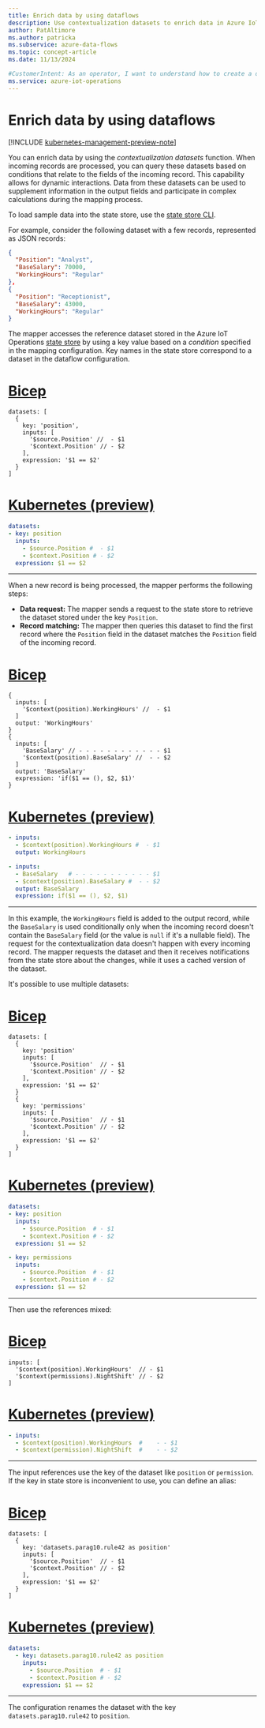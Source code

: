 ```yaml
---
title: Enrich data by using dataflows
description: Use contextualization datasets to enrich data in Azure IoT Operations dataflows.
author: PatAltimore
ms.author: patricka
ms.subservice: azure-data-flows
ms.topic: concept-article
ms.date: 11/13/2024

#CustomerIntent: As an operator, I want to understand how to create a dataflow to enrich data sent to endpoints.
ms.service: azure-iot-operations
---
```


# Enrich data by using dataflows

[!INCLUDE [kubernetes-management-preview-note](../includes/kubernetes-management-preview-note.md)]

You can enrich data by using the *contextualization datasets* function. When incoming records are processed, you can query these datasets based on conditions that relate to the fields of the incoming record. This capability allows for dynamic interactions. Data from these datasets can be used to supplement information in the output fields and participate in complex calculations during the mapping process.

To load sample data into the state store, use the [state store CLI](https://github.com/Azure-Samples/explore-iot-operations/tree/main/tools/statestore-cli).

For example, consider the following dataset with a few records, represented as JSON records:

```json
{
  "Position": "Analyst",
  "BaseSalary": 70000,
  "WorkingHours": "Regular"
},
{
  "Position": "Receptionist",
  "BaseSalary": 43000,
  "WorkingHours": "Regular"
}
```

The mapper accesses the reference dataset stored in the Azure IoT Operations [state store](../create-edge-apps/concept-about-state-store-protocol.md) by using a key value based on a *condition* specified in the mapping configuration. Key names in the state store correspond to a dataset in the dataflow configuration.

# [Bicep](#tab/bicep)

```bicep
datasets: [
  {
    key: 'position',
    inputs: [
      '$source.Position' //  - $1
      '$context.Position' // - $2
    ],
    expression: '$1 == $2'
  }
]
```

# [Kubernetes (preview)](#tab/kubernetes)

```yaml
datasets:
- key: position
  inputs:
    - $source.Position #  - $1
    - $context.Position # - $2
  expression: $1 == $2
```

---

When a new record is being processed, the mapper performs the following steps:

* **Data request:** The mapper sends a request to the state store to retrieve the dataset stored under the key `Position`.
* **Record matching:** The mapper then queries this dataset to find the first record where the `Position` field in the dataset matches the `Position` field of the incoming record.

# [Bicep](#tab/bicep)

```bicep
{
  inputs: [
    '$context(position).WorkingHours' //  - $1 
  ]
  output: 'WorkingHours'
}
{
  inputs: [
    'BaseSalary' // - - - - - - - - - - - - $1
    '$context(position).BaseSalary' //  - - $2
  ]
  output: 'BaseSalary'
  expression: 'if($1 == (), $2, $1)'
}
```

# [Kubernetes (preview)](#tab/kubernetes)

```yaml
- inputs:
  - $context(position).WorkingHours #  - $1 
  output: WorkingHours

- inputs:
  - BaseSalary   # - - - - - - - - - - - $1
  - $context(position).BaseSalary #  - - $2 
  output: BaseSalary
  expression: if($1 == (), $2, $1)
```

---

In this example, the `WorkingHours` field is added to the output record, while the `BaseSalary` is used conditionally only when the incoming record doesn't contain the `BaseSalary` field (or the value is `null` if it's a nullable field). The request for the contextualization data doesn't happen with every incoming record. The mapper requests the dataset and then it receives notifications from the state store about the changes, while it uses a cached version of the dataset.

It's possible to use multiple datasets:

# [Bicep](#tab/bicep)

```bicep
datasets: [
  {
    key: 'position'
    inputs: [
      '$source.Position'  // - $1
      '$context.Position' // - $2
    ],
    expression: '$1 == $2'
  }
  {
    key: 'permissions'
    inputs: [
      '$source.Position'  // - $1
      '$context.Position' // - $2
    ],
    expression: '$1 == $2'
  }
]
```

# [Kubernetes (preview)](#tab/kubernetes)

```yaml
datasets:
- key: position
  inputs:
    - $source.Position  # - $1
    - $context.Position # - $2
  expression: $1 == $2

- key: permissions
  inputs:
    - $source.Position  # - $1
    - $context.Position # - $2
  expression: $1 == $2
```

---

Then use the references mixed:

# [Bicep](#tab/bicep)

```bicep
inputs: [
  '$context(position).WorkingHours'  // - $1
  '$context(permissions).NightShift' // - $2
]
```

# [Kubernetes (preview)](#tab/kubernetes)

```yaml
- inputs:
  - $context(position).WorkingHours  #    - - $1
  - $context(permission).NightShift  #    - - $2
```

---

The input references use the key of the dataset like `position` or `permission`. If the key in state store is inconvenient to use, you can define an alias:

# [Bicep](#tab/bicep)

```bicep
datasets: [
  {
    key: 'datasets.parag10.rule42 as position'
    inputs: [
      '$source.Position'  // - $1
      '$context.Position' // - $2
    ],
    expression: '$1 == $2'
  }
]
```

# [Kubernetes (preview)](#tab/kubernetes)

```yaml
datasets:
  - key: datasets.parag10.rule42 as position
    inputs:
      - $source.Position  # - $1
      - $context.Position # - $2
    expression: $1 == $2
```

---

The configuration renames the dataset with the key `datasets.parag10.rule42` to `position`.

